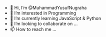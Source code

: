 - 👋 Hi, I’m @MuhammadYusufNugraha
- 👀 I’m interested in Programming
- 🌱 I’m currently learning JavaScript & Python
- 💞️ I’m looking to collaborate on ...
- 📫 How to reach me ...

<!---
MuhammadYusufNugraha/MuhammadYusufNugraha is a ✨ special ✨ repository because its `README.md` (this file) appears on your GitHub profile.
You can click the Preview link to take a look at your changes.
--->
